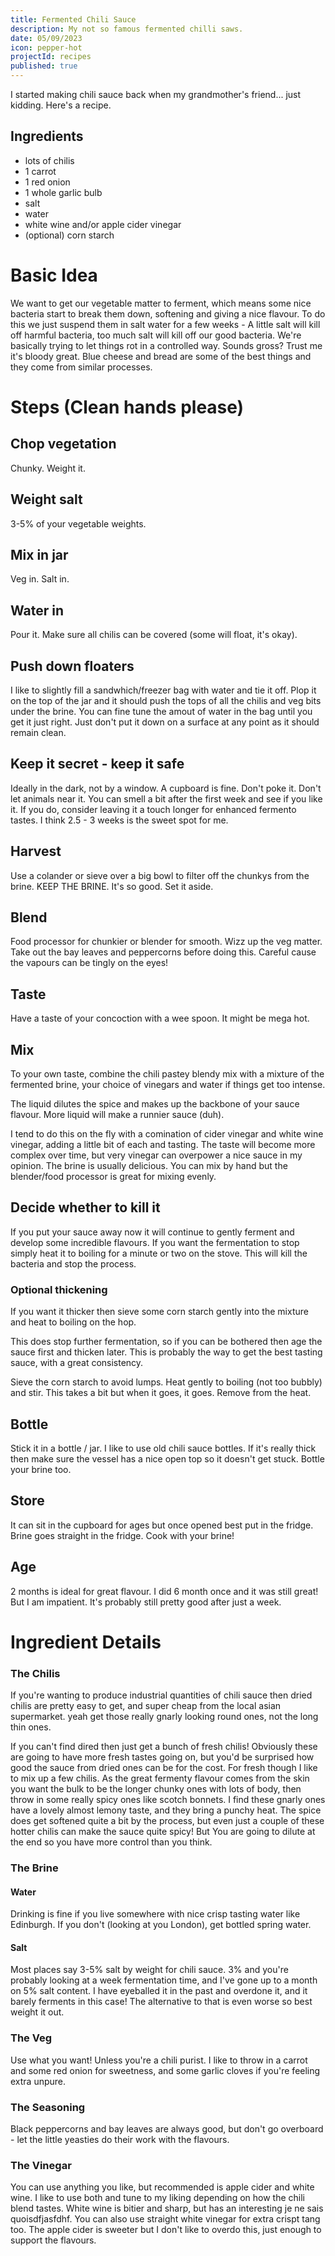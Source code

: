 ```yaml
---
title: Fermented Chili Sauce
description: My not so famous fermented chilli saws.
date: 05/09/2023
icon: pepper-hot
projectId: recipes
published: true
---
```

 <script>
    import FaIcon from "../lib/components/FaIcon.svelte"
</script>

I started making chili sauce back when my grandmother's friend... just kidding. Here's a recipe.

## Ingredients
- lots of chilis
- 1 carrot
- 1 red onion
- 1 whole garlic bulb
- <FaIcon icon="cubes-stacked"/>  salt
- <FaIcon icon="droplet"/> water
- <FaIcon icon="wine-bottle"/> white wine and/or apple cider vinegar
- (optional) corn starch

# Basic Idea
We want to get our vegetable matter to ferment, which means some nice bacteria start to break them down, softening and giving a nice flavour. To do this we just suspend them in salt water for a few weeks - A little salt will kill off harmful bacteria, too much salt will kill off our good bacteria. We're basically trying to let things rot in a controlled way. Sounds gross? Trust me it's bloody great. Blue cheese and bread are some of the best things and they come from similar processes.

# Steps (Clean hands please)
## Chop vegetation
Chunky. Weight it.

## Weight salt
3-5% of your vegetable weights. 

## Mix in jar
Veg in. Salt in.

## Water in
Pour it. Make sure all chilis can be covered (some will float, it's okay).

## Push down floaters
I like to slightly fill a sandwhich/freezer bag with water and tie it off. Plop it on the top of the jar and it should push the tops of all the chilis and veg bits under the brine. You can fine tune the amout of water in the bag until you get it just right. Just don't put it down on a surface at any point as it should remain clean. 

## Keep it secret - keep it safe
Ideally in the dark, not by a window. A cupboard is fine. Don't poke it. Don't let animals near it. You can smell a bit after the first week and see if you like it. If you do, consider leaving it a touch longer for enhanced fermento tastes. I think 2.5 - 3 weeks is the sweet spot for me.

## Harvest
Use a colander or sieve over a big bowl to filter off the chunkys from the brine. KEEP THE BRINE. It's so good. Set it aside. 

## Blend
Food processor for chunkier or blender for smooth. Wizz up the veg matter. Take out the bay leaves and peppercorns before doing this. Careful cause the vapours can be tingly on the eyes!

## Taste
Have a taste of your concoction with a wee spoon. It might be mega hot. 

## Mix
To your own taste, combine the chili pastey blendy mix with a mixture of the fermented brine, your choice of vinegars and water if things get too intense. 

The liquid dilutes the spice and makes up the backbone of your sauce flavour. More liquid will make a runnier sauce (duh). 

I tend to do this on the fly with a comination of cider vinegar and white wine vinegar, adding a little bit of each and tasting. The taste will become more complex over time, but very vinegar can overpower a nice sauce in my opinion. The brine is usually delicious. You can mix by hand but the blender/food processor is great for mixing evenly.

## Decide whether to kill it
If you put your sauce away now it will continue to gently ferment and develop some incredible flavours. If you want the fermentation to stop simply heat it to boiling for a minute or two on the stove. This will kill the bacteria and stop the process.

### Optional thickening
If you want it thicker then sieve some corn starch gently into the mixture and heat to boiling on the hop. 

This does stop further fermentation, so if you can be bothered then age the sauce first and thicken later. This is probably the way to get the best tasting sauce, with a great consistency. 

Sieve the corn starch to avoid lumps. Heat gently to boiling (not too bubbly) and stir. This takes a bit but when it goes, it goes. Remove from the heat.

## Bottle
Stick it in a bottle / jar. I like to use old chili sauce bottles. If it's really thick then make sure the vessel has a nice open top so it doesn't get stuck. Bottle your brine too.

## Store
It can sit in the cupboard for ages but once opened best put in the fridge. Brine goes straight in the fridge. Cook with your brine!

## Age
2 months is ideal for great flavour. I did 6 month once and it was still great! But I am impatient. It's probably still pretty good after just a week. 

# Ingredient Details

### The Chilis
If you're wanting to produce industrial quantities of chili sauce then dried chilis are pretty easy to get, and super cheap from the local asian supermarket. yeah get those really gnarly looking round ones, not the long thin ones.

If you can't find dired then just get a bunch of fresh chilis! Obviously these are going to have more fresh tastes going on, but you'd be surprised how good the sauce from dried ones can be for the cost. For fresh though I like to mix up a few chilis. As the great fermenty flavour comes from the skin you want the bulk to be the longer chunky ones with lots of body, then throw in some really spicy ones like scotch bonnets. I find these gnarly ones have a lovely almost lemony taste, and they bring a punchy heat. The spice does get softened quite a bit by the process, but even just a couple of these hotter chilis can make the sauce quite spicy! But You are going to dilute at the end so you have more control than you think.

### The Brine
#### Water
Drinking is fine if you live somewhere with nice crisp tasting water like Edinburgh. If you don't (looking at you London), get bottled spring water. 
#### Salt
Most places say 3-5% salt by weight for chili sauce. 3% and you're probably looking at a week fermentation time, and I've gone up to a month on 5% salt content. I have eyeballed it in the past and overdone it, and it barely ferments in this case! The alternative to that is even worse so best weight it out.

### The Veg
Use what you want! Unless you're a chili purist. I like to throw in a carrot and some red onion for sweetness, and some garlic cloves if you're feeling extra unpure.

### The Seasoning
Black peppercorns and bay leaves are always good, but don't go overboard - let the little yeasties do their work with the flavours.

### The Vinegar
You can use anything you like, but recommended is apple cider and white wine. I like to use both and tune to my liking depending on how the chili blend tastes. White wine is bitier and sharp, but has an interesting je ne sais quoisdfjasfdhf. You can also use straight white vinegar for extra crispt tang too. The apple cider is sweeter but I don't like to overdo this, just enough to support the flavours. 